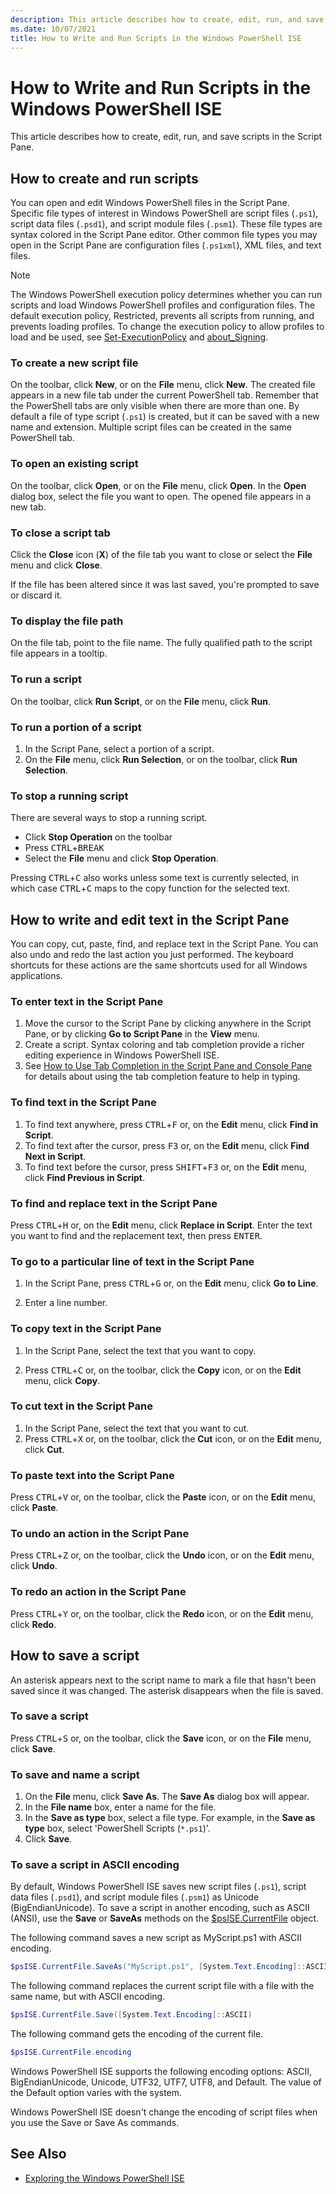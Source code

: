 ```yaml
---
description: This article describes how to create, edit, run, and save scripts in the Script Pane.
ms.date: 10/07/2021
title: How to Write and Run Scripts in the Windows PowerShell ISE
---
```


# How to Write and Run Scripts in the Windows PowerShell ISE

This article describes how to create, edit, run, and save scripts in the Script Pane.

## How to create and run scripts

You can open and edit Windows PowerShell files in the Script Pane. Specific file types of interest
in Windows PowerShell are script files (`.ps1`), script data files (`.psd1`), and script module
files (`.psm1`). These file types are syntax colored in the Script Pane editor. Other common file
types you may open in the Script Pane are configuration files (`.ps1xml`), XML files, and text
files.

> [!NOTE]
> The Windows PowerShell execution policy determines whether you can run scripts and load Windows
> PowerShell profiles and configuration files. The default execution policy, Restricted, prevents
> all scripts from running, and prevents loading profiles. To change the execution policy to allow
> profiles to load and be used, see
> [Set-ExecutionPolicy](/powershell/module/microsoft.powershell.security/set-executionpolicy) and
> [about_Signing](/powershell/module/microsoft.powershell.core/about/about_signing).

### To create a new script file

On the toolbar, click **New**, or on the **File** menu, click **New**. The created file appears in
a new file tab under the current PowerShell tab. Remember that the PowerShell tabs are only visible
when there are more than one. By default a file of type script (`.ps1`) is created, but it can be
saved with a new name and extension. Multiple script files can be created in the same PowerShell
tab.

### To open an existing script

On the toolbar, click **Open**, or on the **File** menu, click **Open**. In the **Open** dialog
box, select the file you want to open. The opened file appears in a new tab.

### To close a script tab

Click the **Close** icon (**X**) of the file tab you want to close or select the **File** menu and
click **Close**.

If the file has been altered since it was last saved, you're prompted to save or discard it.

### To display the file path

On the file tab, point to the file name. The fully qualified path to the script file appears in a
tooltip.

### To run a script

On the toolbar, click **Run Script**, or on the **File** menu, click **Run**.

### To run a portion of a script

1. In the Script Pane, select a portion of a script.
2. On the **File** menu, click **Run Selection**, or on the toolbar, click **Run Selection**.

### To stop a running script

There are several ways to stop a running script.

- Click **Stop Operation** on the toolbar
- Press <kbd>CTRL</kbd>+<kbd>BREAK</kbd>
- Select the **File** menu and click **Stop Operation**.

Pressing <kbd>CTRL</kbd>+<kbd>C</kbd> also works unless some text is currently selected, in which
case <kbd>CTRL</kbd>+<kbd>C</kbd> maps to the copy function for the selected text.

## How to write and edit text in the Script Pane

You can copy, cut, paste, find, and replace text in the Script Pane. You can also undo and redo the
last action you just performed. The keyboard shortcuts for these actions are the same shortcuts
used for all Windows applications.

### To enter text in the Script Pane

1. Move the cursor to the Script Pane by clicking anywhere in the Script Pane, or by clicking **Go
   to Script Pane** in the **View** menu.
1. Create a script. Syntax coloring and tab completion provide a richer editing experience in
   Windows PowerShell ISE.
1. See [How to Use Tab Completion in the Script Pane and Console Pane](How-to-Use-Tab-Completion-in-the-Script-Pane-and-Console-Pane.md)
   for details about using the tab completion feature to help in typing.

### To find text in the Script Pane

1. To find text anywhere, press <kbd>CTRL</kbd>+<kbd>F</kbd> or, on the **Edit** menu, click **Find
   in Script**.
1. To find text after the cursor, press <kbd>F3</kbd> or, on the **Edit** menu, click **Find Next in
   Script**.
1. To find text before the cursor, press <kbd>SHIFT</kbd>+<kbd>F3</kbd> or, on the **Edit** menu,
   click **Find Previous in Script**.

### To find and replace text in the Script Pane

Press <kbd>CTRL</kbd>+<kbd>H</kbd> or, on the **Edit** menu, click **Replace in Script**. Enter the
text you want to find and the replacement text, then press <kbd>ENTER</kbd>.

### To go to a particular line of text in the Script Pane

1. In the Script Pane, press <kbd>CTRL</kbd>+<kbd>G</kbd> or, on the **Edit** menu, click **Go to
   Line**.

1. Enter a line number.

### To copy text in the Script Pane

1. In the Script Pane, select the text that you want to copy.

1. Press <kbd>CTRL</kbd>+<kbd>C</kbd> or, on the toolbar, click the **Copy** icon, or on the
   **Edit** menu, click **Copy**.

### To cut text in the Script Pane

1. In the Script Pane, select the text that you want to cut.
1. Press <kbd>CTRL</kbd>+<kbd>X</kbd> or, on the toolbar, click the **Cut** icon, or on the **Edit**
   menu, click **Cut**.

### To paste text into the Script Pane

Press <kbd>CTRL</kbd>+<kbd>V</kbd> or, on the toolbar, click the **Paste** icon, or on the **Edit**
menu, click **Paste**.

### To undo an action in the Script Pane

Press <kbd>CTRL</kbd>+<kbd>Z</kbd> or, on the toolbar, click the **Undo** icon, or on the **Edit**
menu, click **Undo**.

### To redo an action in the Script Pane

Press <kbd>CTRL</kbd>+<kbd>Y</kbd> or, on the toolbar, click the **Redo** icon, or on the **Edit**
menu, click **Redo**.

## How to save a script

An asterisk appears next to the script name to mark a file that hasn't been saved since it was
changed. The asterisk disappears when the file is saved.

### To save a script

Press <kbd>CTRL</kbd>+<kbd>S</kbd> or, on the toolbar, click the **Save** icon, or on the **File**
menu, click **Save**.

### To save and name a script

1. On the **File** menu, click **Save As**. The **Save As** dialog box will appear.
1. In the **File name** box, enter a name for the file.
1. In the **Save as type** box, select a file type. For example, in the **Save as type** box,
   select 'PowerShell Scripts (`*.ps1`)'.
1. Click **Save**.

### To save a script in ASCII encoding

By default, Windows PowerShell ISE saves new script files (`.ps1`), script data files (`.psd1`), and
script module files (`.psm1`) as Unicode (BigEndianUnicode). To save a script in another
encoding, such as ASCII (ANSI), use the **Save** or **SaveAs** methods on the
[$psISE.CurrentFile](object-model/the-ise-object-model-hierarchy.md) object.

The following command saves a new script as MyScript.ps1 with ASCII encoding.

```powershell
$psISE.CurrentFile.SaveAs("MyScript.ps1", [System.Text.Encoding]::ASCII)
```

The following command replaces the current script file with a file with the same name, but with
ASCII encoding.

```powershell
$psISE.CurrentFile.Save([System.Text.Encoding]::ASCII)
```

The following command gets the encoding of the current file.

```powershell
$psISE.CurrentFile.encoding
```

Windows PowerShell ISE supports the following encoding options: ASCII, BigEndianUnicode, Unicode,
UTF32, UTF7, UTF8, and Default. The value of the Default option varies with the system.

Windows PowerShell ISE doesn't change the encoding of script files when you use the Save or
Save As commands.

## See Also

- [Exploring the Windows PowerShell ISE](exploring-the-windows-powershell-ise.md)
